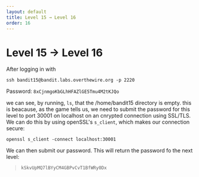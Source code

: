 ```yaml
---
layout: default
title: Level 15 → Level 16
order: 16
---
```


# Level 15 → Level 16
After logging in with 

`ssh bandit15@bandit.labs.overthewire.org -p 2220`

Password: `8xCjnmgoKbGLhHFAZlGE5Tmu4M2tKJQo`

we can see, by running, `ls`, that the /home/bandit15 directory is empty. this is beacause, as the game tells us, we need to submit the password for this level to port 30001 on localhost on an cnrypted connection using SSL/TLS. We can do this by using openSSL's `s_client`, which makes our connection secure:

`openssl s_client -connect localhost:30001`

We can then submit our password. This will return the password fo the next level:

> `kSkvUpMQ7lBYyCM4GBPvCvT1BfWRy0Dx`